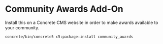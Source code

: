 # Community Awards Add-On

Install this on a Concrete CMS website in order to make awards available to your community. 

`concrete/bin/concrete5 c5:package:install community_awards`
